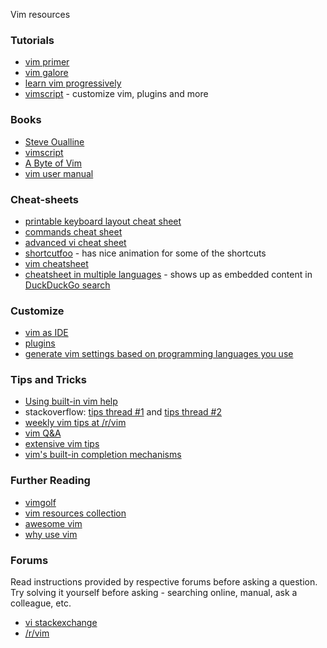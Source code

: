 Vim resources

### Tutorials
* [vim primer](https://danielmiessler.com/study/vim/)
* [vim galore](https://github.com/mhinz/vim-galore/blob/master/README.md)
* [learn vim progressively](http://yannesposito.com/Scratch/en/blog/Learn-Vim-Progressively/)
* [vimscript](http://learnvimscriptthehardway.stevelosh.com/) - customize vim, plugins and more

### Books
* [Steve Oualline](http://www.oualline.com/vim-book.html)
* [vimscript](http://learnvimscriptthehardway.stevelosh.com/)
* [A Byte of Vim](http://www.swaroopch.com/notes/vim/)
* [vim user manual](http://www.eandem.co.uk/mrw/vim/usr_doc/index.html)

### Cheat-sheets
* [printable keyboard layout cheat sheet](http://michael.peopleofhonoronly.com/vim/)
* [commands cheat sheet](https://www.fprintf.net/vimCheatSheet.html)
* [advanced vi cheat sheet](http://www.lagmonster.org/docs/vi2.html)
* [shortcutfoo](https://www.shortcutfoo.com/app/dojos/vim/cheatsheet) - has nice animation for some of the shortcuts
* [vim cheatsheet](http://paulherron.com/blog/vim_cheatsheet/)
* [cheatsheet in multiple languages](http://vim.rtorr.com/) - shows up as embedded content in [DuckDuckGo search](https://duckduckgo.com/?q=vim+cheat+sheet)

### Customize
* [vim as IDE](http://yannesposito.com/Scratch/en/blog/Vim-as-IDE/)
* [plugins](http://vimawesome.com/)
* [generate vim settings based on programming languages you use](http://vim-bootstrap.com/)

### Tips and Tricks
* [Using built-in vim help](http://stackoverflow.com/questions/25474313/how-do-i-find-out-what-a-vim-command-does)
* stackoverflow: [tips thread #1](http://stackoverflow.com/questions/1218390/what-is-your-most-productive-shortcut-with-vim/) and [tips thread #2](http://stackoverflow.com/questions/726894/what-are-the-dark-corners-of-vim-your-mom-never-told-you-about)
* [weekly vim tips at /r/vim](https://www.reddit.com/r/vim/comments/4aab93/weekly_vim_tips_and_tricks_thread_1/)
* [vim Q&A](http://stackoverflow.com/questions/tagged/vim?sort=votes&pageSize=15)
* [extensive vim tips](http://zzapper.co.uk/vimtips.html)
* [vim's built-in completion mechanisms](https://www.youtube.com/watch?v=3TX3kV3TICU)

### Further Reading
* [vimgolf](http://www.vimgolf.com/)
* [vim resources collection](https://vim.zeef.com/patrick.schanen)
* [awesome vim](https://github.com/akrawchyk/awesome-vim)
* [why use vim](http://www.viemu.com/a-why-vi-vim.html)

### Forums
Read instructions provided by respective forums before asking a question. Try solving it yourself before asking - searching online, manual, ask a colleague, etc. 

* [vi stackexchange](http://vi.stackexchange.com/)
* [/r/vim](https://www.reddit.com/r/vim/)
